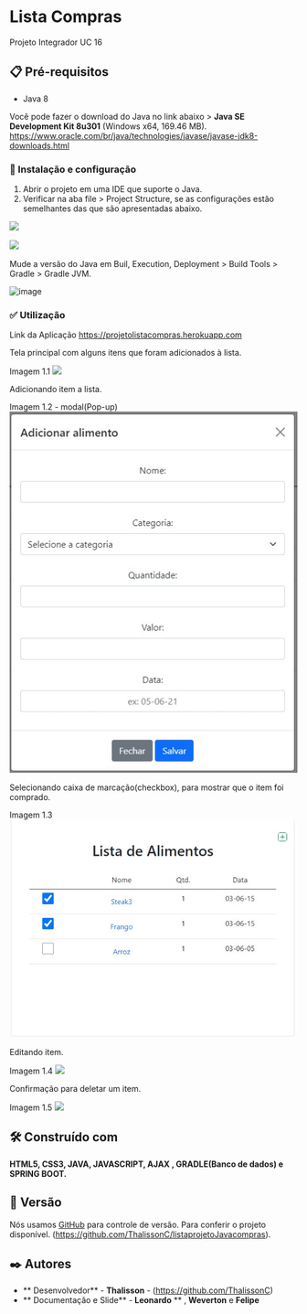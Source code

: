 # Lista Compras

Projeto Integrador UC 16

## 📋 Pré-requisitos

- Java 8

Você pode fazer o download do Java no link abaixo > **Java SE Development Kit 8u301** (Windows x64, 169.46 MB). https://www.oracle.com/br/java/technologies/javase/javase-jdk8-downloads.html

### 🔧 Instalação e configuração

 1. Abrir o projeto em uma IDE que suporte o Java.
 2. Verificar na aba file > Project Structure, se as configurações estão semelhantes das que são apresentadas abaixo.


![](https://lh5.googleusercontent.com/A2hnb_W530gfd3seu7PyfRWUSHt1G9xgovqDJx6CDbWWPu7VQzNlCnbajvQ6vYR_7ARXx6sq1A-FhGxO2TVliwF23wg9cPnCGES1nhJ1L6D_xTWm-2hRjDjGikFbhA) 

![](https://lh6.googleusercontent.com/RtydX36M1B-qVB_OC90cLshLvh8La9yIrb98XfRTKUEPyH9r_0_-eqO_mmAm7FnTKex1kelsD-1GLnilWQvXDFcmu3C5CXiRG5WUVDIXM-xGUV9rK7kMK5R0dIVAMQ)

Mude a versão do Java em Buil, Execution, Deployment > Build Tools > Gradle > Gradle JVM.

![image](https://user-images.githubusercontent.com/65375073/129286240-6855edc4-b3ce-4464-a4c8-6e5f37c20c14.png)

  
### ✅ Utilização

Link da Aplicação
https://projetolistacompras.herokuapp.com

Tela principal com alguns itens que foram adicionados à lista.

Imagem 1.1 
![](https://lh3.googleusercontent.com/vnWYXTPkYealpa774x6-aZRSIbCIyjJMm94cKhPrZy6j7zUvlzhoFlTzglVYjyv5q2zTCeOsOZmUlDvaYTZC6Yyzh0-PTBwqSv67WFLryaOqzyOHO3M2RjrHKH3I1QBa1BCQJIE)

Adicionando item a lista.

Imagem 1.2 - modal(Pop-up)
![enter image description here](https://github.com/leonardo202/projetopadrao/blob/master/a68e2b88-0ad2-4178-bda0-8f20ca16b50a.jfif?raw=true)

Selecionando caixa de marcação(checkbox), para mostrar que o item foi comprado.

Imagem 1.3
![enter image description here](https://github.com/leonardo202/projetopadrao/blob/master/9ee3f132-6125-430c-a517-d921077f491a.jfif?raw=true)

Editando item.

Imagem 1.4
![](https://lh5.googleusercontent.com/LBWrlH1TpnZcIuFaBbdgCMeid9aLucBTowa4AFRbIGv4djobwiD_9WmSLnSa-n5RP-w3cCNcooWd9FoPGbl6MSlEQYivyWrzbJuO3eMGWjSH2qbpgbk-yNLM5yx74g)    

Confirmação para deletar um item.

Imagem 1.5
![](https://lh6.googleusercontent.com/okYlu5jYZWqcEZmFrOydSLtEDAoa9ZKYza32Nep6OHAujS9Am2ZUe-MW52eiT3GwGDA9UYp8S4OW4p2swFfMDfSVDIIZW5j80tmh7JyfiC9SUY_5IIf4BSnhgiMBzA)


## 🛠️ Construído com


**HTML5, CSS3, JAVA, JAVASCRIPT, AJAX , GRADLE(Banco de dados) e SPRING BOOT.**

## 📌 Versão

Nós usamos [GitHub](https://github.com/) para controle de versão. Para conferir o projeto disponível. (https://github.com/ThalissonC/listaprojetoJavacompras). 

## ✒️ Autores

* ** Desenvolvedor** - ****Thalisson**** - (https://github.com/ThalissonC)
* ** Documentação e Slide** - **Leonardo** ** , **Weverton** e **Felipe** 

